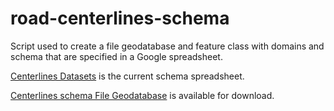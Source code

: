 # road-centerlines-schema
Script used to create a file geodatabase and feature class with domains and schema that are specified in a Google spreadsheet.

[Centerlines Datasets](https://docs.google.com/spreadsheets/d/1jQ_JuRIEtzxj60F0FAGmdu5JrFpfYBbSt3YzzCjxpfI/edit#gid=811360546) is the current schema spreadsheet.

[Centerlines schema File Geodatabase](https://drive.google.com/a/utah.gov/uc?id=0ByStJjVZ7c7mMXdRSWk0SWhncXc&export=download) is available for download.
